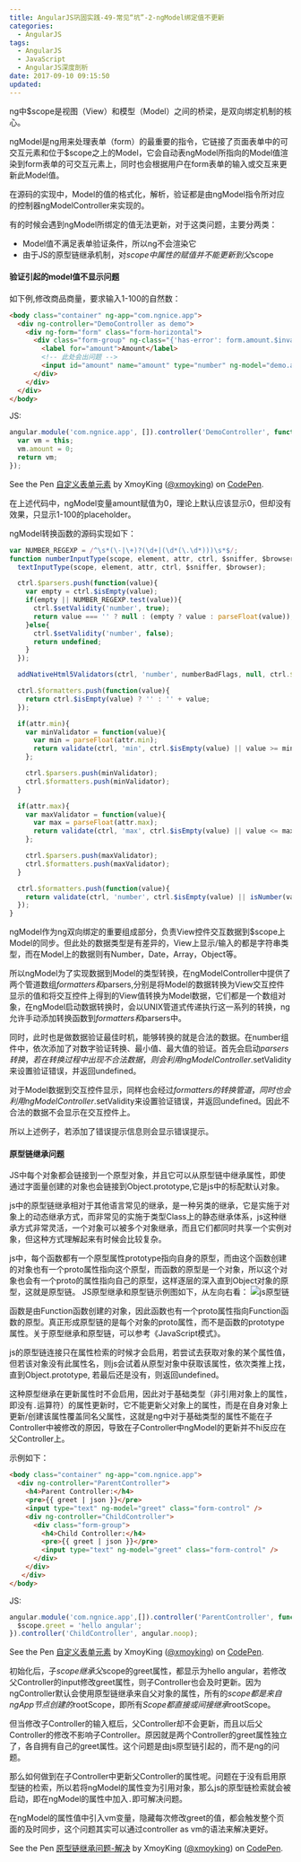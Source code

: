 ```yaml
---
title: AngularJS巩固实践-49-常见“坑”-2-ngModel绑定值不更新
categories:
  - AngularJS
tags:
  - AngularJS
  - JavaScript
  - AngularJS深度剖析
date: 2017-09-10 09:15:50
updated:
---
```


ng中$scope是视图（View）和模型（Model）之间的桥梁，是双向绑定机制的核心。

ngModel是ng用来处理表单（form）的最重要的指令，它链接了页面表单中的可交互元素和位于$scope之上的Model，它会自动表ngModel所指向的Model值渲染到form表单的可交互元素上，同时也会根据用户在form表单的输入或交互来更新此Model值。

在源码的实现中，Model的值的格式化，解析，验证都是由ngModel指令所对应的控制器ngModelController来实现的。

有的时候会遇到ngModel所绑定的值无法更新，对于这类问题，主要分两类：
- Model值不满足表单验证条件，所以ng不会渲染它
- 由于JS的原型链继承机制，对$scope中属性的赋值并不能更新到父$scope

#### 验证引起的model值不显示问题
如下例,修改商品商量，要求输入1-100的自然数：
```html
<body class="container" ng-app="com.ngnice.app">
  <div ng-controller="DemoController as demo">
    <div ng-form="form" class="form-horizontal">
      <div class="form-group" ng-class="{'has-error': form.amount.$invalid}">
        <label for="amount">Amount</label>
        <!-- 此处会出问题 -->
        <input id="amount" name="amount" type="number" ng-model="demo.amount" class="form-control" placeholder="1 - 100" min="1" max="100"/>
      </div>
    </div>
  </div>
</body>
```
JS:
```js
angular.module('com.ngnice.app', []).controller('DemoController', function(){
  var vm = this;
  vm.amount = 0;
  return vm;
});
```

<p data-height="265" data-theme-id="0" data-slug-hash="EwZQeG" data-default-tab="html,result" data-user="xmoyking" data-embed-version="2" data-pen-title="自定义表单元素" class="codepen">See the Pen <a href="https://codepen.io/xmoyking/pen/EwZQeG/">自定义表单元素</a> by XmoyKing (<a href="https://codepen.io/xmoyking">@xmoyking</a>) on <a href="https://codepen.io">CodePen</a>.</p>
<script async src="https://production-assets.codepen.io/assets/embed/ei.js"></script>

在上述代码中，ngModel变量amount赋值为0，理论上默认应该显示0，但却没有效果，只显示1-100的placeholder。

ngModel转换函数的源码实现如下：
```js
var NUMBER_REGEXP = /^\s*(\-|\+)?(\d+|(\d*(\.\d*)))\s*$/;
function numberInputType(scope, element, attr, ctrl, $sniffer, $browser){
  textInputType(scope, element, attr, ctrl, $sniffer, $browser);

  ctrl.$parsers.push(function(value){
    var empty = ctrl.$isEmpty(value);
    if(empty || NUMBER_REGEXP.test(value)){
      ctrl.$setValidity('number', true);
      return value === '' ? null : (empty ? value : parseFloat(value));
    }else{
      ctrl.$setValidity('number', false);
      return undefined;
    }
  });

  addNativeHtml5Validators(ctrl, 'number', numberBadFlags, null, ctrl.$$validityState);

  ctrl.$formatters.push(function(value){
    return ctrl.$isEmpty(value) ? '' : '' + value;
  });

  if(attr.min){
    var minValidator = function(value){
      var min = parseFloat(attr.min);
      return validate(ctrl, 'min', ctrl.$isEmpty(value) || value >= min, value);
    };

    ctrl.$parsers.push(minValidator);
    ctrl.$formatters.push(minValidator);
  }

  if(attr.max){
    var maxValidator = function(value){
      var max = parseFloat(attr.max);
      return validate(ctrl, 'max', ctrl.$isEmpty(value) || value <= max, value);
    };

    ctrl.$parsers.push(maxValidator);
    ctrl.$formatters.push(maxValidator);
  }

  ctrl.$formatters.push(function(value){
    return validate(ctrl, 'number', ctrl.$isEmpty(value) || isNumber(value), value);
  });
}
```
ngModel作为ng双向绑定的重要组成部分，负责View控件交互数据到$scope上Model的同步。但此处的数据类型是有差异的，View上显示/输入的都是字符串类型，而在Model上的数据则有Number，Date，Array，Object等。

所以ngModel为了实现数据到Model的类型转换，在ngModelController中提供了两个管道数组$formatters和$parsers,分别是将Model的数据转换为View交互控件显示的值和将交互控件上得到的View值转换为Model数据，它们都是一个数组对象，在ngModel启动数据转换时，会以UNIX管道式传递执行这一系列的转换，ng允许手动添加转换函数到$formatters和$parsers中。

同时，此时也是做数据验证最佳时机，能够转换的就是合法的数据。在number组件中，依次添加了对数字验证转换、最小值、最大值的验证。首先会启动$parsers转换，若在转换过程中出现不合法数据，则会利用ngModelController.$setValidity来设置验证错误，并返回undefined。

对于Model数据到交互控件显示，同样也会经过$formatters的转换管道，同时也会利用ngModelController.$setValidity来设置验证错误，并返回undefined。因此不合法的数据不会显示在交互控件上。

所以上述例子，若添加了错误提示信息则会显示错误提示。

#### 原型链继承问题
JS中每个对象都会链接到一个原型对象，并且它可以从原型链中继承属性，即使通过字面量创建的对象也会链接到Object.prototype,它是js中的标配默认对象。

js中的原型链继承相对于其他语言常见的继承，是一种另类的继承，它是实施于对象上的动态继承方式，而非常见的实施于类型Class上的静态继承体系，js这种继承方式非常灵活，一个对象可以被多个对象继承，而且它们都同时共享一个实例对象，但这种方式理解起来有时候会比较复杂。

js中，每个函数都有一个原型属性prototype指向自身的原型，而由这个函数创建的对象也有一个proto属性指向这个原型，而函数的原型是一个对象，所以这个对象也会有一个proto的属性指向自己的原型，这样逐层的深入直到Object对象的原型，这就是原型链。 JS原型继承和原型链示例图如下，从左向右看：
![js原型链](1.png)

函数是由Function函数创建的对象，因此函数也有一个proto属性指向Function函数的原型。真正形成原型链的是每个对象的proto属性，而不是函数的prototype属性。关于原型继承和原型链，可以参考《JavaScript模式》。

js的原型链连接只在属性检索的时候才会启用，若尝试去获取对象的某个属性值，但若该对象没有此属性名，则js会试着从原型对象中获取该属性，依次类推上找，直到Object.prototype, 若最后还是没有，则返回undefined。

这种原型继承在更新属性时不会启用，因此对于基础类型（非引用对象上的属性，即没有`.`运算符）的属性更新时，它不能更新父对象上的属性，而是在自身对象上更新/创建该属性覆盖同名父属性，这就是ng中对于基础类型的属性不能在子Controller中被修改的原因，导致在子Controller中ngModel的更新并不hi反应在父Controller上。

示例如下：
```html
<body class="container" ng-app="com.ngnice.app">
  <div ng-controller="ParentController">
    <h4>Parent Controller:</h4>
    <pre>{{ greet | json }}</pre>
    <input type="text" ng-model="greet" class="form-control" />
    <div ng-controller="ChildController">
      <div class="form-group">
        <h4>Child Controller:</h4>
        <pre>{{ greet | json }}</pre>
        <input type="text" ng-model="greet" class="form-control" />
      </div>
    </div>
   </div>
</body>
```
JS:
```js
angular.module('com.ngnice.app',[]).controller('ParentController', function($scope){
  $scope.greet = 'hello angular';
}).controller('ChildController', angular.noop);
```

<p data-height="265" data-theme-id="0" data-slug-hash="vegVpB" data-default-tab="html,result" data-user="xmoyking" data-embed-version="2" data-pen-title="自定义表单元素" class="codepen">See the Pen <a href="https://codepen.io/xmoyking/pen/vegVpB/">自定义表单元素</a> by XmoyKing (<a href="https://codepen.io/xmoyking">@xmoyking</a>) on <a href="https://codepen.io">CodePen</a>.</p>
<script async src="https://production-assets.codepen.io/assets/embed/ei.js"></script>

初始化后，子$scope继承父$scope的greet属性，都显示为hello angular，若修改父Controller的input修改greet属性，则子Controller也会及时更新。因为ngController默认会使用原型链继承来自父对象的属性，所有的$scope都是来自ngApp节点创建的$rootScope，即所有$Scope都直接或间接继承$rootScope。

但当修改子Controller的输入框后，父Controller却不会更新，而且以后父Controller的修改不影响子Controller。原因就是两个Controller的greet属性独立了，各自拥有自己的greet属性。这个问题是由js原型链引起的，而不是ng的问题。

那么如何做到在子Controller中更新父Controller的属性呢。问题在于没有启用原型链的检索，所以若将ngModel的属性变为引用对象，那么js的原型链检索就会被启动，即在ngModel的属性中加入`.`即可解决问题。

在ngModel的属性值中引入vm变量，隐藏每次修改greet的值，都会触发整个页面的及时同步，这个问题其实可以通过controller as vm的语法来解决更好。

<p data-height="265" data-theme-id="0" data-slug-hash="GMrwpr" data-default-tab="html,result" data-user="xmoyking" data-embed-version="2" data-pen-title="原型链继承问题-解决" class="codepen">See the Pen <a href="https://codepen.io/xmoyking/pen/GMrwpr/">原型链继承问题-解决</a> by XmoyKing (<a href="https://codepen.io/xmoyking">@xmoyking</a>) on <a href="https://codepen.io">CodePen</a>.</p>
<script async src="https://production-assets.codepen.io/assets/embed/ei.js"></script>
